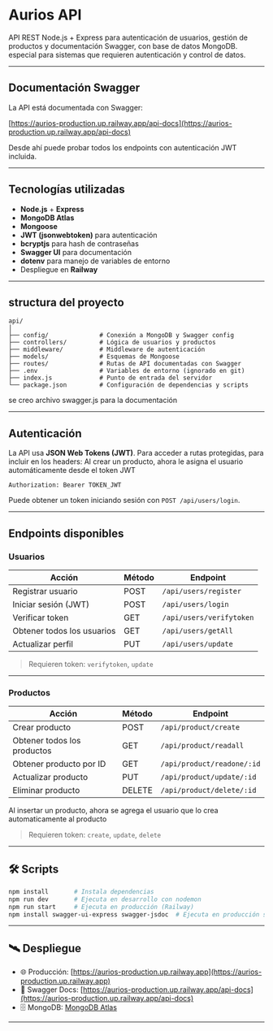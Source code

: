 # Aurios API

API REST Node.js + Express para autenticación de usuarios, gestión de productos y documentación Swagger, con base de datos MongoDB. especial para sistemas que requieren autenticación y control de datos.

---

## Documentación Swagger

La API está documentada con Swagger:

[https://aurios-production.up.railway.app/api-docs](https://aurios-production.up.railway.app/api-docs)

Desde ahí puede probar todos los endpoints con autenticación JWT incluida.

---

## Tecnologías utilizadas

- **Node.js** + **Express**
- **MongoDB Atlas**
- **Mongoose**
- **JWT (jsonwebtoken)** para autenticación
- **bcryptjs** para hash de contraseñas
- **Swagger UI** para documentación
- **dotenv** para manejo de variables de entorno
- Despliegue en **Railway**

---

## structura del proyecto

```
api/
│
├── config/              # Conexión a MongoDB y Swagger config
├── controllers/         # Lógica de usuarios y productos
├── middleware/          # Middleware de autenticación
├── models/              # Esquemas de Mongoose
├── routes/              # Rutas de API documentadas con Swagger
├── .env                 # Variables de entorno (ignorado en git)
├── index.js             # Punto de entrada del servidor
└── package.json         # Configuración de dependencias y scripts
```

se creo archivo swagger.js para la documentación

---

## Autenticación

La API usa **JSON Web Tokens (JWT)**. Para acceder a rutas protegidas, para incluir en los headers:
Al crear un producto, ahora le asigna el usuario automáticamente desde el token JWT
```
Authorization: Bearer TOKEN_JWT
```

Puede obtener un token iniciando sesión con `POST /api/users/login`.

---

## Endpoints disponibles

### Usuarios

| Acción                     | Método | Endpoint                            |
|---------------------------|--------|-------------------------------------|
| Registrar usuario         | POST   | `/api/users/register`              |
| Iniciar sesión (JWT)      | POST   | `/api/users/login`                 |
| Verificar token           | GET    | `/api/users/verifytoken`          |
| Obtener todos los usuarios| GET    | `/api/users/getAll`               |
| Actualizar perfil         | PUT    | `/api/users/update`               |

> Requieren token: `verifytoken`, `update`

---

### Productos

| Acción                      | Método | Endpoint                            |
|----------------------------|--------|-------------------------------------|
| Crear producto             | POST   | `/api/product/create`              |
| Obtener todos los productos| GET    | `/api/product/readall`             |
| Obtener producto por ID    | GET    | `/api/product/readone/:id`         |
| Actualizar producto        | PUT    | `/api/product/update/:id`          |
| Eliminar producto          | DELETE | `/api/product/delete/:id`          |

Al insertar un producto, ahora se agrega el usuario que lo crea automaticamente al producto

> Requieren token: `create`, `update`, `delete`

---

## 🛠 Scripts

```bash
npm install       # Instala dependencias
npm run dev       # Ejecuta en desarrollo con nodemon
npm run start     # Ejecuta en producción (Railway)
npm install swagger-ui-express swagger-jsdoc  # Ejecuta en producción swagger
```

---

## 🛰 Despliegue

- 🌐 Producción: [https://aurios-production.up.railway.app](https://aurios-production.up.railway.app)
- 📘 Swagger Docs: [https://aurios-production.up.railway.app/api-docs](https://aurios-production.up.railway.app/api-docs)
- 🗄️ MongoDB: [MongoDB Atlas](https://www.mongodb.com/cloud/atlas)

---

